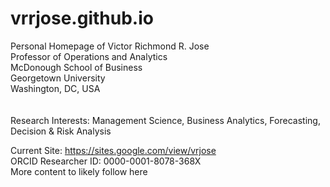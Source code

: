 # vrrjose.github.io
Personal Homepage of Victor Richmond R. Jose <br>
Professor of Operations and Analytics <br>
McDonough School of Business <br>
Georgetown University <br>
Washington, DC, USA <br>
<br>
<br>
Research Interests: Management Science, Business Analytics, Forecasting, Decision & Risk Analysis  <br> 

Current Site: https://sites.google.com/view/vrjose <br>
ORCID Researcher ID: 0000-0001-8078-368X <br>
More content to likely follow here <br>
